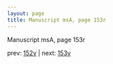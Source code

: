 ```yaml
---
layout: page
title: Manuscript msA, page 153r
---
```


Manuscript msA, page 153r

prev:  [152v](../152v) | next:  [153v](../153v)